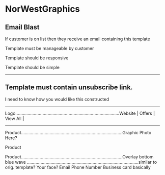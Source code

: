 # NorWestGraphics
Email Blast
---------------------------------------------------
If customer is on list then they receive an email containing this template

Template must be manageable by customer

Template should be responsive

Template should be simple

---------------------------------------------------

Template must contain unsubscribe link. 
---------------------------------------------------

I need to know how you would like this constructed
_______________________________________________________________________
Logo....................................................................................Website | Offers | View All |
_______________________________________________________________________
Product..................................................................................Graphic Photo Here?
                                                   
Product 

Product..................................................................................Overlay bottom blue wave
..........................................................................................similar to orig. template? 
Your face? 
Email
Phone Number 
Business card basically

